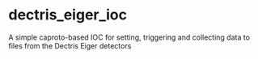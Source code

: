 # dectris_eiger_ioc
A simple caproto-based IOC for setting, triggering and collecting data to files from the Dectris Eiger detectors
